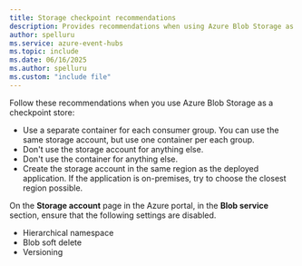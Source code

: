 ```yaml
---
title: Storage checkpoint recommendations
description: Provides recommendations when using Azure Blob Storage as a checkpoint store.
author: spelluru
ms.service: azure-event-hubs
ms.topic: include
ms.date: 06/16/2025
ms.author: spelluru
ms.custom: "include file"
---
```


Follow these recommendations when you use Azure Blob Storage as a checkpoint store: 

- Use a separate container for each consumer group. You can use the same storage account, but use one container per each group.
- Don't use the storage account for anything else.
- Don't use the container for anything else.
- Create the storage account in the same region as the deployed application. If the application is on-premises, try to choose the closest region possible.

On the **Storage account** page in the Azure portal, in the **Blob service** section, ensure that the following settings are disabled. 

- Hierarchical namespace
- Blob soft delete
- Versioning
